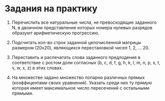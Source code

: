 # Задания на практику 

1. Перечислить все натуральные числа, не превосходящие заданного N, в двоичном представление которых номера нулевых разрядов образуют арифметическую прогрессию.

2. Подсчитать кол-во строк заданной целочисленной матрицы размером (20x20), являющихся перестановкой чисел 1, 2, ... 20.

3. Переставить и распечатать слова заданного предлодения в соответствие с ростом доли согласных (b, c, d, f, g, h, k, l, m, n, p, s, t, v, w, x, z) в этих словах. 

4. На множестве задано множество попарно различных прямых (коэффицентами своих уравнений). Указать среди них ту прямую которая имеет максимальное число пересечений с остальными прямыми.
